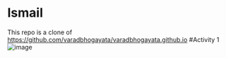# Ismail
This repo is a clone of
https://github.com/varadbhogayata/varadbhogayata.github.io 
#Activity 1
![image](https://github.com/Ismail-Ben/Ismail-Ben.github.io/assets/48138437/91a1e4ac-1a99-4396-ace2-34befac4356c)

